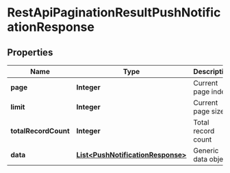 
# RestApiPaginationResultPushNotificationResponse

## Properties
Name | Type | Description | Notes
------------ | ------------- | ------------- | -------------
**page** | **Integer** | Current page index | 
**limit** | **Integer** | Current page size | 
**totalRecordCount** | **Integer** | Total record count | 
**data** | [**List&lt;PushNotificationResponse&gt;**](PushNotificationResponse.md) | Generic data object. | 



